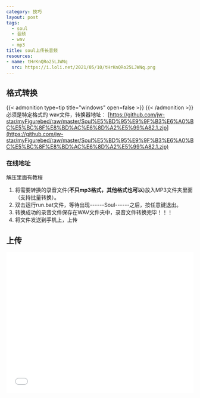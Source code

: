 ```yaml
---
category: 技巧
layout: post
tags:
  - soul
  - 音频
  - wav
  - mp3
title: soul上传长音频
resources:
- name: tHrKnQRo25LJWNq
  src: https://i.loli.net/2021/05/10/tHrKnQRo25LJWNq.png
---
```

## 格式转换
{{< admonition type=tip title="windows" open=false >}}
{{< /admonition >}}
必须是特定格式的 wav文件，转换器地址：
[https://github.com/jw-star/myFigurebed/raw/master/Soul%E5%BD%95%E9%9F%B3%E6%A0%BC%E5%BC%8F%E8%BD%AC%E6%8D%A2%E5%99%A82.1.zip](https://github.com/jw-star/myFigurebed/raw/master/Soul%E5%BD%95%E9%9F%B3%E6%A0%BC%E5%BC%8F%E8%BD%AC%E6%8D%A2%E5%99%A82.1.zip)

### 在线地址

解压里面有教程

1. 将需要转换的录音文件(**不只mp3格式，其他格式也可以**)放入MP3文件夹里面（支持批量转换）。
2. 双击运行run.bat文件，等待出现------Soul------之后，按任意键退出。
3. 转换成功的录音文件保存在WAV文件夹中，录音文件转换完毕！！！
4. 将文件发送到手机上，上传

## 上传
<div style="position: relative; width: 100%; height: 0; padding-bottom: 75%;">
    <iframe src="//player.bilibili.com/player.html?bvid=BV1RD4y1d789&page=1"  scrolling="no" border="0" frameborder="no" framespacing="0" allowfullscreen="true" style="position: absolute; width: 100%; height: 100%; left: 0; top: 0;"></iframe>
</div>
